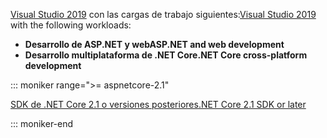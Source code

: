 <span data-ttu-id="98f29-101">[Visual Studio 2019](https://visualstudio.microsoft.com/downloads/?utm_medium=microsoft&utm_source=docs.microsoft.com&utm_campaign=inline+link&utm_content=download+vs2019) con las cargas de trabajo siguientes:</span><span class="sxs-lookup"><span data-stu-id="98f29-101">[Visual Studio 2019](https://visualstudio.microsoft.com/downloads/?utm_medium=microsoft&utm_source=docs.microsoft.com&utm_campaign=inline+link&utm_content=download+vs2019) with the following workloads:</span></span>

* <span data-ttu-id="98f29-102">**Desarrollo de ASP.NET y web**</span><span class="sxs-lookup"><span data-stu-id="98f29-102">**ASP.NET and web development**</span></span>
* <span data-ttu-id="98f29-103">**Desarrollo multiplataforma de .NET Core**</span><span class="sxs-lookup"><span data-stu-id="98f29-103">**.NET Core cross-platform development**</span></span>

::: moniker range=">= aspnetcore-2.1"

[<span data-ttu-id="98f29-104">SDK de .NET Core 2.1 o versiones posteriores</span><span class="sxs-lookup"><span data-stu-id="98f29-104">.NET Core 2.1 SDK or later</span></span>](https://dotnet.microsoft.com/download)

::: moniker-end
